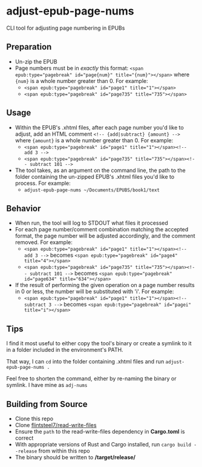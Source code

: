# adjust-epub-page-nums
CLI tool for adjusting page numbering in EPUBs

## Preparation
- Un-zip the EPUB
- Page numbers must be in *exactly* this format: `<span epub:type="pagebreak" id="page{num}" title="{num}"></span>` where `{num}` is a whole number greater than 0. For example:
    - `<span epub:type="pagebreak" id="page1" title="1"></span>`
    - `<span epub:type="pagebreak" id="page735" title="735"></span>`

## Usage
- Within the EPUB's .xhtml files, after each page number you'd like to adjust, add an HTML comment `<!-- {add|subtract} {amount} -->` where `{amount}` is a whole number greater than 0. For example:
    - `<span epub:type="pagebreak" id="page1" title="1"></span><!-- add 3 -->`
    - `<span epub:type="pagebreak" id="page735" title="735"></span><!-- subtract 101 -->`
- The tool takes, as an argument on the command line, the path to the folder containing the un-zipped EPUB's .xhtml files you'd like to process. For example:
    - `adjust-epub-page-nums ~/Documents/EPUBS/book1/text`

## Behavior
- When run, the tool will log to STDOUT what files it processed
- For each page number/comment combination matching the accepted format, the page number will be adjusted accordingly, and the comment removed. For example:
    - `<span epub:type="pagebreak" id="page1" title="1"></span><!-- add 3 -->` becomes `<span epub:type="pagebreak" id="page4" title="4"></span>`
    - `<span epub:type="pagebreak" id="page735" title="735"></span><!-- subtract 101 -->` becomes `<span epub:type="pagebreak" id="page634" title="634"></span>`
- If the result of performing the given operation on a page number results in 0 or less, the number will be substituted with 'i'. For example:
    - `<span epub:type="pagebreak" id="page1" title="1"></span><!-- subtract 3 -->` becomes `<span epub:type="pagebreak" id="pagei" title="i"></span>`

## Tips
I find it most useful to either copy the tool's binary or create a symlink to it in a folder included in the environment's PATH.

That way, I can `cd` into the folder containing .xhtml files and run `adjust-epub-page-nums .`

Feel free to shorten the command, either by re-naming the binary or symlink. I have mine as `adj-nums`

## Building from Source
- Clone this repo
- Clone [flintsteel7/read-write-files](https://github.com/flintsteel7/read-write-files)
- Ensure the `path` to the read-write-files dependency in **Cargo.toml** is correct
- With appropriate versions of Rust and Cargo installed, run `cargo build --release` from within this repo
- The binary should be written to **/target/release/**